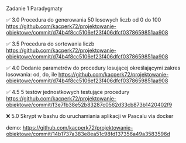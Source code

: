 Zadanie 1 Paradygmaty

✅ 3.0 Procedura do generowania 50 losowych liczb od 0 do 100 https://github.com/kacperk72/projektowanie-obiektowe/commit/d74b4f8cc5106ef23f406dfcf0378659851aa908

✅ 3.5 Procedura do sortowania liczb https://github.com/kacperk72/projektowanie-obiektowe/commit/d74b4f8cc5106ef23f406dfcf0378659851aa908

✅ 4.0 Dodanie parametrów do procedury losującej określającymi zakres losowania: od, do, ile https://github.com/kacperk72/projektowanie-obiektowe/commit/d74b4f8cc5106ef23f406dfcf0378659851aa908

✅ 4.5 5 testów jednostkowych testujące procedury https://github.com/kacperk72/projektowanie-obiektowe/commit/f3e7fb38e52b83287c0562d33cb873b1420402f9

❌ 5.0 Skrypt w bashu do uruchamiania aplikacji w Pascalu via docker

demo: https://github.com/kacperk72/projektowanie-obiektowe/commit/14b1737a383e8ea51c98fd137356a49a3583596d
